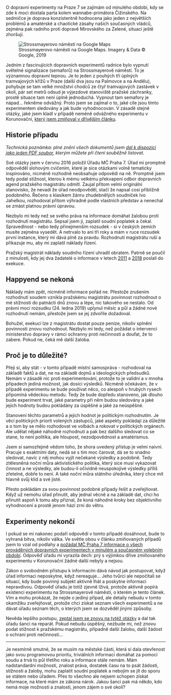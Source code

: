 <!-- dcterms:title = Dopravní experimenty podruhé: Soud jsem vyhrál, informace stále nemám -->
<!-- dcterms:abstract = O dopravní experimenty vedení Prahy 7 se zajímám dlouhodobě. Nyní jsem po více než dvou letech vyhrál soudní spor a mám pravomocný rozsudek. Informace však stále chybí, protože magistrát rozsudek ignoruje. -->
<!-- dcterms:creator = Michal Altair Valášek -->
<!-- x4w:pictureUrl = /perex-pictures/20190306-dopravni-experimenty-podruhe.jpg -->
<!-- x4w:pictureWidth = 150 -->
<!-- x4w:pictureHeight = 150 -->
<!-- x4w:pictureCredits = Diego DeNicola via Flickr, CC BY-ND -->
<!-- x4w:coverUrl = /cover-pictures/20190306-dopravni-experimenty-podruhe.jpg -->
<!-- x4w:coverCredits = Shayan Sanyal via Flickr, CC BY -->
<!-- x4w:category = Politika -->
<!-- dcterms:date = 2019-03-06 -->

O dopravní experimenty na Praze 7 se zajímám od minulého období, kdy se zde k moci dostala parta kolem wannabe-primátora Čižinského. Na sedmičce je doprava konzistentně hodnocena jako jeden z největších problémů a amatérské a chaotické zásahy našich současných vládců, zejména pak radního proti dopravě Mirovského za Zelené, situaci ještě zhoršují.

<figure>
    <img src="https://www.cdn.altairis.cz/Blog/2019/20190306-stross.jpg" alt="Strossmayerovo náměstí na Google Maps" />
    <figcaption>Strossmayerovo náměstí na Google Maps. Imagery &amp; Data &copy; Google, 2019</figcaption>
</figure>

Jedním z fascinujících dopravních experimentů radnice bylo vypnutí světelné signalizace (semaforů) na Strossmayerově náměstí. To je významnou dopravní tepnou. Je to jeden z pouhých tří úplných tramvajových křížů v Praze (další dva jsou na Palmovce a na Andělu), pohybuje se tam velké množství chodců ze čtyř tramvajových zastávek v okolí, pár set metrů odsud je výjezdové stanoviště pražské záchranky, prostě situace tam není úplně jednoduchá. Vypnout tam semafory je nápad... řekněme odvážný. Proto jsem se zajímal o to, jaké cíle jsou tímto experimentem sledovány a jak bude vyhodnocován. V zásadě stejné otázky, jaké jsem kladl v případě neméně odvážného experimentu v Korunovační, [který jsem zmiňoval v dřívějším článku](/2018/12/dopravni-experimenty).

## Historie případu

_Technická poznámka: plné znění všech dokumentů jsem [dal k dispozici jako jeden PDF soubor](https://www.cdn.altairis.cz/Blog/2019/20190306-semafory-stross-docpak.pdf), kterým můžete při čtení souběžně listovat._

Své otázky jsem v červnu 2016 položil Úřadu MČ Praha 7. Úřad mi promptně odpověděl slohovým cvičením, které je sice otázkami volně tematicky inspirováno, nicméně rozhodně neobsahuje odpovědi na ně. Promptně jsem tedy podal stížnost, kterou k mému velkému překvapení odbor dopravních agend pražského magistrátu odmítl. Zaujal přitom velmi originální stanovisko, že nevadí že úřad neodpověděl, stačí že napsal cosi přibližně podobného. Řečeno s klasikem žánru zhudebnělých soudniček Ivo Jahelkou, rozhodoval přitom výhradně podle vlastních představ a nenechal se zmást platnou právní úpravou.

Nezbylo mi tedy než se svého práva na informace domáhat žalobou proti rozhodnutí magistrátu. Sepsal jsem ji, zaplatil soudní poplatek a čekal. Spravedlnost - nebo tedy přinejmenším rozsudek - si v českých zemích musíte zejména vysedět. A netrvalo to ani tři roky a mám v ruce rozsudek první instance, který mi dává plně za pravdu. Rozhodnutí magistrátu ruší a přikazuje mu, aby mi zaplatil náklady řízení.

Pražský magistrát náklady soudního řízení uhradil obratem. Patrně se poučil z minulosti, kdy jej dva žadatelé o informace v letech [2011](https://www.idnes.cz/zpravy/domaci/prazsky-magistrat-je-v-exekuci.A110404_160659_praha-zpravy_jj) a [2018](https://www.irozhlas.cz/komentare/jak-jsem-poslal-prahu-do-exekuce_1804191500_cib) poslali do exekuce.

## Happyend se nekoná

Náklady mám zpět, nicméně informace pořád ne. Přestože zrušením rozhodnutí soudem vznikla pražskému magistrátu povinnost rozhodnout o mé stížnosti do patnácti dnů znovu a lépe, nic takového se nestalo. Od právní moci rozsudku (24. ledna 2019) uplynul měsíc a půl a žádné nové rozhodnutí nemám, přestože jsem se jej zdvořile dožadoval.

Bohužel, exekucí lze z magistrátu dostat pouze peníze, nikoliv splnění povinnosti znovu rozhodnout. Nezbylo mi tedy, než požádat o intervenci ministerstvo dopravy v rámci ochranny proti nečinnosti a doufat, že to zabere. Pokud ne, čeká mě další žaloba.

## Proč je to důležité?

Přeji si, aby stát - v tomto případě místní samospráva - rozhodoval na základě faktů a dat, ne na základě dojmů a ideologických předsudků. Nemám v zásadě nic proti experimentování, protože to je validní a v mnoha případech jediná možnost, jak dosíci výsledků. Nicméně očekávám, že v případě experimentu se bude používat něco, co alespoň v hrubých rysech připomíná vědeckou metodu. Tedy že bude dopředu stanoveno, jak dlouho bude experiment trvat, jaké parametry při něm budou sledovány a jaké jejich hodnoty budou pokládány za úspěšné a jaké za neúspěšné.

Stanovení těchto parametrů a jejich hodnot je politickým rozhodnutím. Je věcí politických priorit volených zástupců, jaké aspekty pokládají za důležité a o tom by se mělo rozhodovat ve volbách a rokovat v politických orgánech. Ale udělat nějaké náhodné rozhodnutí a pak bez dalšího sledovat co se stane, to není politika, ale hloupost, nezodpovědnost a amatérismus.

Jsem si samozřejmě vědom toho, že shora uvedený přístup je velmi naivní. Pracuje s exaktními daty, nedá se s tím moc čarovat, dá se to snadno sledovat, navíc z něj mohou vyjít nečekané výsledky a podobně. Tedy ztělesněná noční můra aktivistického politika, který sice musí vykazovat činnost a ne výsledky, ale budou-li očividně neuspokojivé výsledky příliš zřetelné, dobře to není. A také noční můra státního úředníka, který chce mít hlavně svůj klid a své jisté.

Přesto pokládám za svou povinnost podobné případy řešit a zveřejňovat. Když už nemohu úřad přinutit, aby jednal věcně a na základě dat, chci ho přinutit aspoň k tomu aby přiznal, že koná náhodné kroky bez objektivního vyhodnocení a prostě jenom hází zrní do větru.

## Experimenty nekončí

I pokud se mi nakonec podaří odpovědí v tomto případě dosáhnout, bude to vyhraná bitva, nikoliv válka. Ve světle obou v článku zmiňovaných případů jsem to vzal od podlahy a [požádal MČ Praha 7 informace o všech prováděných dopravních experimentech v minulém a současném volebním období](https://www.infoprovsechny.cz/request/dopravni_experimenty_na_uzemi_mc). Odpověď úřadu mi vyrazila dech: prý s výjimkou dříve zmiňovaného experimentu v Korunovační žádné další nebyly a nejsou.

Zákon o svobodném přístupu k informacím dává návod jak postupovat, když úřad informaci neposkytne, když nereaguje... Jeho tvůrci ale nepočítali se situací, kdy bude povinný subjekt aktivně lhát a poskytne informaci nepravdivou. Odpověď úřadu je totiž zjevně lživá, protože aktivně popírá existenci experimentu na Strossmayerově náměstí, o kterém je tento článek. Vím a mohu prokázat, že nejde o jediný případ, ale detaily nebudu v tomto okamžiku zveřejňovat, protože chci získat seznam všech experimentů a ne dávat úřadu seznam těch, o kterých jsem se dozvěděl jinými způsoby.

Nevěda lepšího postupu, [zeptal jsem se znovu na tytéž otázky](https://www.infoprovsechny.cz/request/dopravni_experimenty_na_uzemi_mc_2) a dal tak úřadu šanci na reparát. Pokud nebudu úspěšný, nezbude mi, než znovu podat stížnost k pražskému magistrátu, případně další žalobu, další žádost o ochrani proti nečinnosti...

---

Je nesmírně smutné, že se musím na městské části, která si dala otevřenost jako svou programovou prioritu, triviálních informací domáhat za pomoci soudu a trvá to půl třetího roku a informace stále nemám. Mám nadstandardní možnosti, znalost práva, dostatek času na to psát žádosti, stížnosti a žaloby, mohu zaplatit soudní poplatek a nebojím se jít do sporu se státem nebo úřadem. Přes to všechno ale nejsem schopen získat informace, na které mám ze zákona nárok. Jakou šanci pak má někdo, kdo nemá moje možnosti a znalosti, jenom zájem o své okolí?